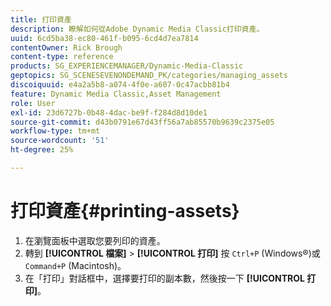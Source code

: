 ```yaml
---
title: 打印資產
description: 瞭解如何從Adobe Dynamic Media Classic打印資產。
uuid: 6cd5ba38-ec80-461f-b095-6cd4d7ea7814
contentOwner: Rick Brough
content-type: reference
products: SG_EXPERIENCEMANAGER/Dynamic-Media-Classic
geptopics: SG_SCENESEVENONDEMAND_PK/categories/managing_assets
discoiquuid: e4a2a5b8-a074-4f0e-a607-0c47acbb81b4
feature: Dynamic Media Classic,Asset Management
role: User
exl-id: 23d6727b-0b48-4dac-be9f-f284d8d10de1
source-git-commit: d43b0791e67d43ff56a7ab85570b9639c2375e05
workflow-type: tm+mt
source-wordcount: '51'
ht-degree: 25%

---
```


# 打印資產{#printing-assets}

1. 在瀏覽面板中選取您要列印的資產。
1. 轉到 **[!UICONTROL 檔案]** > **[!UICONTROL 打印]** 按 `Ctrl+P` (Windows®)或 `Command+P` (Macintosh)。
1. 在「打印」對話框中，選擇要打印的副本數，然後按一下 **[!UICONTROL 打印]**。
